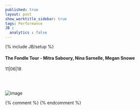 ```yaml
---
published: true
layout: post
show_worktitle_sidebar: true
tags: Performance
JB :
  analytics : false
---
```


{% include JB/setup %}




<p>
<h4>The Fondle Tour - Mitra Saboury, Nina Sarnelle, Megan Snowe</h4>
11|06|18


<br /><br />
</p><p>
<img src="{{ site.url }}/images/fondle_tour_small.jpg" alt="image">
</p>

{% comment %}
{% endcomment %}